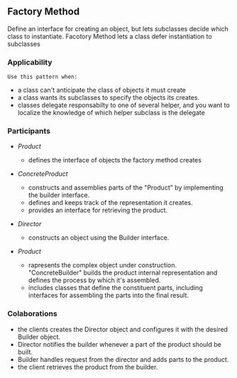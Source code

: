 ## Factory Method

Define an interface for creating an object, but lets subclasses decide which class to instantiate. Facotory Method lets a class defer instantiation to subclasses

### Applicability

    Use this pattern when:

-   a class can't anticipate the class of objects it must create
-   a class wants its subclasses to specify the objects its creates.
-   classes delegate responsabilty to one of several helper, and you want to localize the knowledge of which helper subclass is the delegate

### Participants

-   _Product_

    -   defines the interface of objects the factory method creates

-   _ConcreteProduct_

    -   constructs and assemblies parts of the "Product" by implementing the builder interface.
    -   defines and keeps track of the representation it creates.
    -   provides an interface for retrieving the product.

-   _Director_

    -   constructs an object using the Builder interface.

-   _Product_

    -   rapresents the complex object under construction. "ConcreteBuilder" builds the product internal representation and defines the process by which it's assembled.
    -   includes classes that define the constituent parts, including interfaces for assembling the parts into the final result.

### Colaborations

-   the clients creates the Director object and configures it with the desired Builder object.
-   Director notifies the builder whenever a part of the product should be built.
-   Builder handles request from the director and adds parts to the product.
-   the client retrieves the product from the builder.
